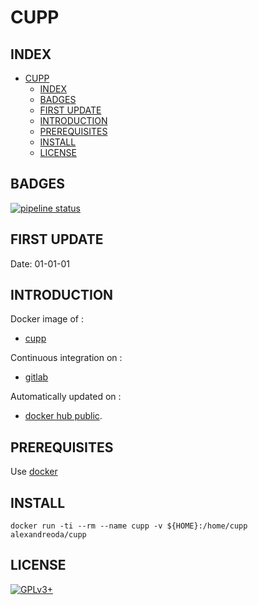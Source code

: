 # CUPP

## INDEX

- [CUPP](#cupp)
  - [INDEX](#index)
  - [BADGES](#badges)
  - [FIRST UPDATE](#first-update)
  - [INTRODUCTION](#introduction)
  - [PREREQUISITES](#prerequisites)
  - [INSTALL](#install)
  - [LICENSE](#license)

## BADGES

[![pipeline status](https://gitlab.com/oda-alexandre/cupp/badges/master/pipeline.svg)](https://gitlab.com/oda-alexandre/cupp/commits/master)

## FIRST UPDATE

Date: 01-01-01

## INTRODUCTION

Docker image of :

- [cupp](https://github.com/Mebus/cupp)

Continuous integration on :

- [gitlab](https://gitlab.com/oda-alexandre/cupp/pipelines)

Automatically updated on :

- [docker hub public](https://hub.docker.com/r/alexandreoda/cupp/).

## PREREQUISITES

Use [docker](https://www.docker.com)

## INSTALL

```docker run -ti --rm --name cupp -v ${HOME}:/home/cupp alexandreoda/cupp```

## LICENSE

[![GPLv3+](http://gplv3.fsf.org/gplv3-127x51.png)](https://gitlab.com/oda-alexandre/cupp/blob/master/LICENSE)
